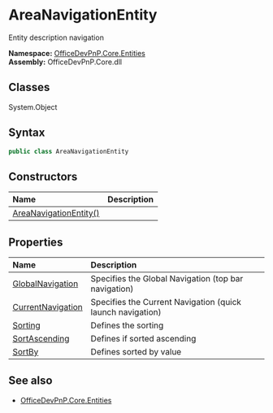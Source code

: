 # AreaNavigationEntity
Entity description navigation  

**Namespace:** [OfficeDevPnP.Core.Entities](OfficeDevPnP.Core.Entities.md)  
**Assembly:** OfficeDevPnP.Core.dll  
## Classes
System.Object  
## Syntax
```C#
public class AreaNavigationEntity
```
## Constructors
|**Name**|**Description**|
|:-----|:-----|
| [AreaNavigationEntity()](AreaNavigationEntityconstructor1details.md) | 
## Properties
|**Name**|**Description**|
|:-----|:-----|
| [GlobalNavigation](AreaNavigationEntity.GlobalNavigation.md) | Specifies the Global Navigation (top bar navigation)
| [CurrentNavigation](AreaNavigationEntity.CurrentNavigation.md) | Specifies the Current Navigation (quick launch navigation)
| [Sorting](AreaNavigationEntity.Sorting.md) | Defines the sorting
| [SortAscending](AreaNavigationEntity.SortAscending.md) | Defines if sorted ascending
| [SortBy](AreaNavigationEntity.SortBy.md) | Defines sorted by value
## See also
- [OfficeDevPnP.Core.Entities](OfficeDevPnP.Core.Entities.md)
